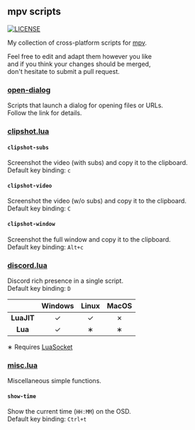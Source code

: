 ## mpv scripts

[![LICENSE](https://img.shields.io/badge/license-BSD0-red.svg)](LICENSE.txt "BSD Zero Clause License")

My collection of cross-platform scripts for [mpv][mpv].

Feel free to edit and adapt them however you like
<br>and if you think your changes should be merged,
<br>don't hesitate to submit a pull request.

### [open-dialog](open-dialog)

Scripts that launch a dialog for opening files or URLs.
<br>Follow the link for details.

### [clipshot.lua](clipshot.lua)

#### `clipshot-subs`

Screenshot the video (with subs) and copy it to the clipboard.
<br>Default key binding: `c`

#### `clipshot-video`

Screenshot the video (w/o subs) and copy it to the clipboard.
<br>Default key binding: `C`

#### `clipshot-window`

Screenshot the full window and copy it to the clipboard.
<br>Default key binding: `Alt+c`

### [discord.lua](discord.lua)

Discord rich presence in a single script.
<br>Default key binding: `D`

|              |  Windows  |  Linux  |  MacOS  |
|:------------:|:---------:|:-------:|:-------:|
|  **LuaJIT**  |     ✓     |    ✓    |    ✗    |
|   **Lua**    |     ✓     |    ∗    |    ∗    |

∗ Requires [LuaSocket](https://w3.impa.br/~diego/software/luasocket/)

### [misc.lua](misc.lua)

Miscellaneous simple functions.

#### `show-time`

Show the current time (`HH:MM`) on the OSD.
<br>Default key binding: `Ctrl+t`

[mpv]: https://github.com/mpv-player/mpv
